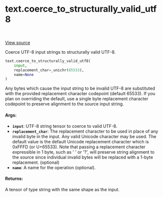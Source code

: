 <div itemscope itemtype="http://developers.google.com/ReferenceObject">
<meta itemprop="name" content="text.coerce_to_structurally_valid_utf8" />
<meta itemprop="path" content="Stable" />
</div>

# text.coerce_to_structurally_valid_utf8

<table class="tfo-notebook-buttons tfo-api" align="left">
</table>

<a target="_blank" href="https://github.com/tensorflow/text/tree/master/tensorflow_text/python/ops/string_ops.py">View
source</a>

Coerce UTF-8 input strings to structurally valid UTF-8.

``` python
text.coerce_to_structurally_valid_utf8(
    input,
    replacement_char=_unichr(65533),
    name=None
)
```

<!-- Placeholder for "Used in" -->

Any bytes which cause the input string to be invalid UTF-8 are substituted with
the provided replacement character codepoint (default 65533). If you plan on
overriding the default, use a single byte replacement character codepoint to
preserve alignment to the source input string.

#### Args:

*   <b>`input`</b>: UTF-8 string tensor to coerce to valid UTF-8.
*   <b>`replacement_char`</b>: The replacement character to be used in place of
    any invalid byte in the input. Any valid Unicode character may be used. The
    default value is the default Unicode replacement character which is 0xFFFD
    (or U+65533). Note that passing a replacement character expressible in 1
    byte, such as ' ' or '?', will preserve string alignment to the source since
    individual invalid bytes will be replaced with a 1-byte replacement.
    (optional)
*   <b>`name`</b>: A name for the operation (optional).

#### Returns:

A tensor of type string with the same shape as the input.
